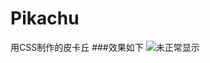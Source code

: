 # Pikachu
用CSS制作的皮卡丘
###效果如下
![未正常显示](https://github.com/AC-greener/Pikachu/raw/master/img/pikachu.jpg)
